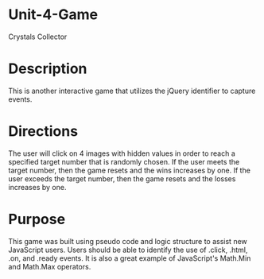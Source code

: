 # Unit-4-Game
Crystals Collector

# Description
This is another interactive game that utilizes the jQuery identifier to capture events.

# Directions
The user will click on 4 images with hidden values in order to reach a specified target number that is randomly chosen.  If the user meets the target number, then the game resets and the wins increases by one.  If the user exceeds the target number, then the game resets and the losses increases by one.

# Purpose
This game was built using pseudo code and logic structure to assist new JavaScript users.  Users should be able to identify the use of .click, .html, .on, and .ready events.  It is also a great example of JavaScript's Math.Min and Math.Max operators.
